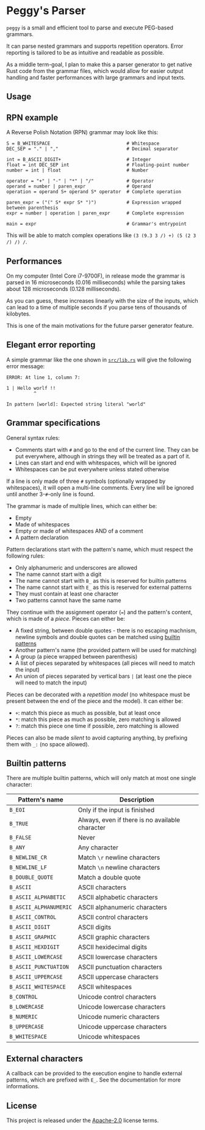 # Peggy's Parser

`peggy` is a small and efficient tool to parse and execute PEG-based grammars.

It can parse nested grammars and supports repetition operators. Error reporting is tailored to be as intuitive and readable as possible.

As a middle term-goal, I plan to make this a parser generator to get native Rust code from the grammar files, which would allow for easier output handling and faster performances with large grammars and input texts.

## Usage

## RPN example

A Reverse Polish Notation (RPN) grammar may look like this:

```
S = B_WHITESPACE                            # Whitespace
DEC_SEP = "." | ","                         # Decimal separator

int = B_ASCII_DIGIT+                        # Integer
float = int DEC_SEP int                     # Floating-point number
number = int | float                        # Number

operator = "+" | "-" | "*" | "/"            # Operator
operand = number | paren_expr               # Operand
operation = operand S+ operand S* operator  # Complete operation

paren_expr = ("(" S* expr S* ")")           # Expression wrapped between parenthesis
expr = number | operation | paren_expr      # Complete expression

main = expr                                 # Grammar's entrypoint
```

This will be able to match complex operations like `(3 (9.3 3 /) +) (5 (2 3 /) /) /`.

## Performances

On my computer (Intel Core i7-9700F), in release mode the grammar is parsed in 16 microseconds (0.016 milliseconds) while the parsing takes about 128 microseconds (0.128 milliseconds).

As you can guess, these increases linearly with the size of the inputs, which can lead to a time of multiple seconds if you parse tens of thousands of kilobytes.

This is one of the main motivations for the future parser generator feature.

## Elegant error reporting

A simple grammar like the one shown in [`src/lib.rs`](src/lib.rs) will give the following error message:

```
ERROR: At line 1, column 7:

1 | Hello worlf !!
          ^

In pattern [world]: Expected string literal "world"
```

## Grammar specifications

General syntax rules:

* Comments start with `#` and go to the end of the current line. They can be put everywhere, although in strings they will be treated as a part of it.
* Lines can start and end with whitespaces, which will be ignored
* Whitespaces can be put everywhere unless stated otherwise

If a line is only made of three `#` symbols (optionally wrapped by whitespaces), it will open a multi-line comments. Every line will be ignored until another 3-`#`-only line is found.

The grammar is made of multiple lines, which can either be:

* Empty
* Made of whitespaces
* Empty or made of whitespaces AND of a comment
* A pattern declaration

Pattern declarations start with the pattern's name, which must respect the following rules:

* Only alphanumeric and underscores are allowed
* The name cannot start with a digit
* The name cannot start with `B_` as this is reserved for builtin patterns
* The name cannot start with `E_` as this is reserved for external patterns
* They must contain at least one character
* Two patterns cannot have the same name

They continue with the assignment operator (`=`) and the pattern's content, which is made of a _piece_. Pieces can either be:

* A fixed string, between double quotes - there is no escaping machnism, newline symbols and double quotes can be matched using [builtin patterns](#builtin-patterns)
* Another pattern's name (the provided pattern will be used for matching)
* A group (a piece wrapped between parenthesis)
* A list of pieces separated by whitespaces (all pieces will need to match the input)
* An union of pieces separated by vertical bars `|` (at least one the piece will need to match the input)

Pieces can be decorated with a _repetition model_ (no whitespace must be present between the end of the piece and the model). It can either be:

* `+`: match this piece as much as possible, but at least once
* `*`: match this piece as much as possible, zero matching is allowed
* `?`: match this piece one time if possible, zero matching is allowed

Pieces can also be made _silent_ to avoid capturing anything, by prefixing them with `_:` (no space allowed).

## Builtin patterns

There are multiple builtin patterns, which will only match at most one single character:

| Pattern's name         | Description                                     |
| ---------------------- | ----------------------------------------------- |
| `B_EOI`                | Only if the input is finished                   |
| `B_TRUE`               | Always, even if there is no available character |
| `B_FALSE`              | Never                                           |
| `B_ANY`                | Any character                                   |
| `B_NEWLINE_CR`         | Match `\r` newline characters                   |
| `B_NEWLINE_LF`         | Match `\n` newline characters                   |
| `B_DOUBLE_QUOTE`       | Match a double quote                            |
| `B_ASCII`              | ASCII characters                                |
| `B_ASCII_ALPHABETIC`   | ASCII alphabetic characters                     |
| `B_ASCII_ALPHANUMERIC` | ASCII alphanumeric characters                   |
| `B_ASCII_CONTROL`      | ASCII control characters                        |
| `B_ASCII_DIGIT`        | ASCII digits                                    |
| `B_ASCII_GRAPHIC`      | ASCII graphic characters                        |
| `B_ASCII_HEXDIGIT`     | ASCII hexidecimal digits                        |
| `B_ASCII_LOWERCASE`    | ASCII lowercase characters                      |
| `B_ASCII_PUNCTUATION`  | ASCII punctuation characters                    |
| `B_ASCII_UPPERCASE`    | ASCII uppercase characters                      |
| `B_ASCII_WHITESPACE`   | ASCII whitespaces                               |
| `B_CONTROL`            | Unicode control characters                      |
| `B_LOWERCASE`          | Unicode lowercase characters                    |
| `B_NUMERIC`            | Unicode numeric characters                      |
| `B_UPPERCASE`          | Unicode uppercase characters                    |
| `B_WHITESPACE`         | Unicode whitespaces                             |

## External characters

A callback can be provided to the execution engine to handle external patterns, which are prefixed with `E_`. See the documentation for more informations.

## License

This project is released under the [Apache-2.0](LICENSE.md) license terms.
